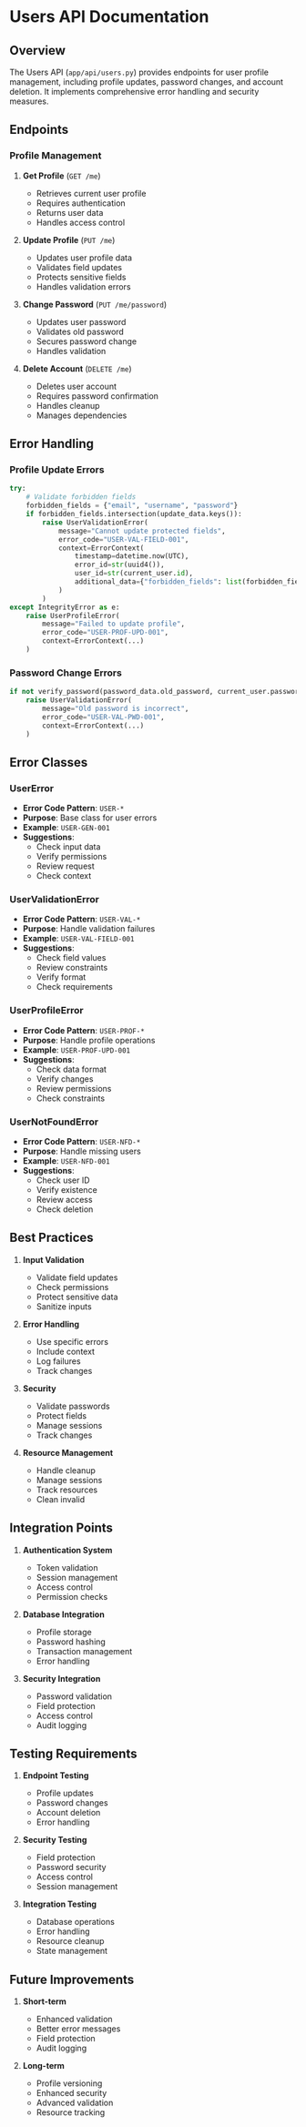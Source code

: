 # Users API Documentation

## Overview
The Users API (`app/api/users.py`) provides endpoints for user profile management, including profile updates, password changes, and account deletion. It implements comprehensive error handling and security measures.

## Endpoints

### Profile Management
1. **Get Profile** (`GET /me`)
   - Retrieves current user profile
   - Requires authentication
   - Returns user data
   - Handles access control

2. **Update Profile** (`PUT /me`)
   - Updates user profile data
   - Validates field updates
   - Protects sensitive fields
   - Handles validation errors

3. **Change Password** (`PUT /me/password`)
   - Updates user password
   - Validates old password
   - Secures password change
   - Handles validation

4. **Delete Account** (`DELETE /me`)
   - Deletes user account
   - Requires password confirmation
   - Handles cleanup
   - Manages dependencies

## Error Handling

### Profile Update Errors
```python
try:
    # Validate forbidden fields
    forbidden_fields = {"email", "username", "password"}
    if forbidden_fields.intersection(update_data.keys()):
        raise UserValidationError(
            message="Cannot update protected fields",
            error_code="USER-VAL-FIELD-001",
            context=ErrorContext(
                timestamp=datetime.now(UTC),
                error_id=str(uuid4()),
                user_id=str(current_user.id),
                additional_data={"forbidden_fields": list(forbidden_fields)}
            )
        )
except IntegrityError as e:
    raise UserProfileError(
        message="Failed to update profile",
        error_code="USER-PROF-UPD-001",
        context=ErrorContext(...)
    )
```

### Password Change Errors
```python
if not verify_password(password_data.old_password, current_user.password_hash):
    raise UserValidationError(
        message="Old password is incorrect",
        error_code="USER-VAL-PWD-001",
        context=ErrorContext(...)
    )
```

## Error Classes

### UserError
- **Error Code Pattern**: `USER-*`
- **Purpose**: Base class for user errors
- **Example**: `USER-GEN-001`
- **Suggestions**:
  - Check input data
  - Verify permissions
  - Review request
  - Check context

### UserValidationError
- **Error Code Pattern**: `USER-VAL-*`
- **Purpose**: Handle validation failures
- **Example**: `USER-VAL-FIELD-001`
- **Suggestions**:
  - Check field values
  - Review constraints
  - Verify format
  - Check requirements

### UserProfileError
- **Error Code Pattern**: `USER-PROF-*`
- **Purpose**: Handle profile operations
- **Example**: `USER-PROF-UPD-001`
- **Suggestions**:
  - Check data format
  - Verify changes
  - Review permissions
  - Check constraints

### UserNotFoundError
- **Error Code Pattern**: `USER-NFD-*`
- **Purpose**: Handle missing users
- **Example**: `USER-NFD-001`
- **Suggestions**:
  - Check user ID
  - Verify existence
  - Review access
  - Check deletion

## Best Practices

1. **Input Validation**
   - Validate field updates
   - Check permissions
   - Protect sensitive data
   - Sanitize inputs

2. **Error Handling**
   - Use specific errors
   - Include context
   - Log failures
   - Track changes

3. **Security**
   - Validate passwords
   - Protect fields
   - Manage sessions
   - Track changes

4. **Resource Management**
   - Handle cleanup
   - Manage sessions
   - Track resources
   - Clean invalid

## Integration Points

1. **Authentication System**
   - Token validation
   - Session management
   - Access control
   - Permission checks

2. **Database Integration**
   - Profile storage
   - Password hashing
   - Transaction management
   - Error handling

3. **Security Integration**
   - Password validation
   - Field protection
   - Access control
   - Audit logging

## Testing Requirements

1. **Endpoint Testing**
   - Profile updates
   - Password changes
   - Account deletion
   - Error handling

2. **Security Testing**
   - Field protection
   - Password security
   - Access control
   - Session management

3. **Integration Testing**
   - Database operations
   - Error handling
   - Resource cleanup
   - State management

## Future Improvements

1. **Short-term**
   - Enhanced validation
   - Better error messages
   - Field protection
   - Audit logging

2. **Long-term**
   - Profile versioning
   - Enhanced security
   - Advanced validation
   - Resource tracking 